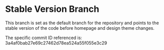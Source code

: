 # Stable Version Branch

This branch is set as the default branch for the repository and points to the stable version of the code before homepage and design theme changes.

The specific commit ID referenced is: 3a4af0bab27e69c27462d78ea524a55f055e3c29
